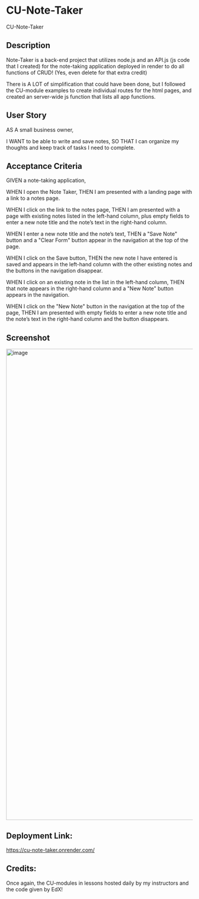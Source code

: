 # CU-Note-Taker
CU-Note-Taker

## Description

Note-Taker is a back-end project that utilizes node.js and an API.js (js code that I created) for the note-taking application deployed in render to do all functions of CRUD! (Yes, even delete for that extra credit)

There is A LOT of simplification that could have been done, but I followed the CU-module examples to create individual routes for the html pages, and created an server-wide js function that lists all app functions.

## User Story

AS A small business owner,

I WANT to be able to write and save notes,
SO THAT I can organize my thoughts and keep track of tasks I need to complete.

## Acceptance Criteria

GIVEN a note-taking application,

WHEN I open the Note Taker,
THEN I am presented with a landing page with a link to a notes page.

WHEN I click on the link to the notes page,
THEN I am presented with a page with existing notes listed in the left-hand column, plus empty fields to enter a new note title and the note’s text in the right-hand column.

WHEN I enter a new note title and the note’s text,
THEN a "Save Note" button and a "Clear Form" button appear in the navigation at the top of the page.

WHEN I click on the Save button,
THEN the new note I have entered is saved and appears in the left-hand column with the other existing notes and the buttons in the navigation disappear.

WHEN I click on an existing note in the list in the left-hand column,
THEN that note appears in the right-hand column and a "New Note" button appears in the navigation.

WHEN I click on the "New Note" button in the navigation at the top of the page,
THEN I am presented with empty fields to enter a new note title and the note’s text in the right-hand column and the button disappears.

## Screenshot

<img width="1268" alt="image" src="https://github.com/Alctoria/CU-Note-Taker/assets/100668552/3f752873-f0e8-4332-bae5-2c9a5c96ee92">

## Deployment Link:

https://cu-note-taker.onrender.com/

## Credits:

Once again, the CU-modules in lessons hosted daily by my instructors and the code given by EdX!


